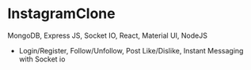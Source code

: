 # InstagramClone
MongoDB, Express JS, Socket IO, React, Material UI, NodeJS
-  Login/Register, Follow/Unfollow, Post Like/Dislike, Instant Messaging with Socket io
